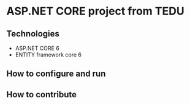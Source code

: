 # ASP.NET CORE project from TEDU
## Technologies
- ASP.NET CORE 6
- ENTITY framework core 6
## How to configure and run
## How to contribute